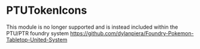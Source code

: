# PTUTokenIcons

This module is no longer supported and is instead included within the PTU/PTR foundry system https://github.com/dylanpiera/Foundry-Pokemon-Tabletop-United-System

